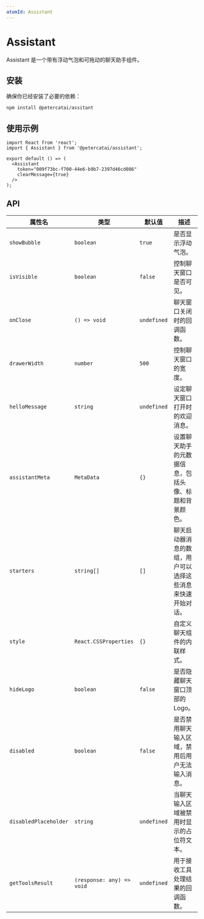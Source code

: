 ```yaml
---
atomId: Assistant
---
```


# Assistant

Assistant 是一个带有浮动气泡和可拖动的聊天助手组件。

## 安装

确保你已经安装了必要的依赖：

```bash
npm install @petercatai/assitant
```

## 使用示例

```tsx
import React from 'react';
import { Assistant } from '@petercatai/assistant';

export default () => (
  <Assistant
    token="009f73bc-f700-44e6-b9b7-2397d46cd086"
    clearMessage={true}
  />
);
```
## API

| 属性名                 | 类型                      | 默认值      | 描述                                                                                 |
| ---------------------- | ------------------------- | ----------- | ------------------------------------------------------------------------------------ |
| `showBubble`           | `boolean`                 | `true`      | 是否显示浮动气泡。                                                                   |
| `isVisible`            | `boolean`                 | `false`     | 控制聊天窗口是否可见。                                                               |
| `onClose`              | `() => void`              | `undefined` | 聊天窗口关闭时的回调函数。                                                           |
| `drawerWidth`          | `number`                  | `500`       | 控制聊天窗口的宽度。                                                                 |
| `helloMessage`         | `string`                  | `undefined` | 设定聊天窗口打开时的欢迎消息。                                                       |
| `assistantMeta`        | `MetaData`                | `{}`        | 设置聊天助手的元数据信息，包括头像、标题和背景颜色。                                  |
| `starters`             | `string[]`                | `[]`        | 聊天启动器消息的数组，用户可以选择这些消息来快速开始对话。                           |
| `style`                | `React.CSSProperties`     | `{}`        | 自定义聊天组件的内联样式。                                                           |
| `hideLogo`             | `boolean`                 | `false`     | 是否隐藏聊天窗口顶部的Logo。                                                         |
| `disabled`             | `boolean`                 | `false`     | 是否禁用聊天输入区域，禁用后用户无法输入消息。                                        |
| `disabledPlaceholder`  | `string`                  | `undefined` | 当聊天输入区域被禁用时显示的占位符文本。                                             |
| `getToolsResult`       | `(response: any) => void` | `undefined` | 用于接收工具处理结果的回调函数。                                                     |

